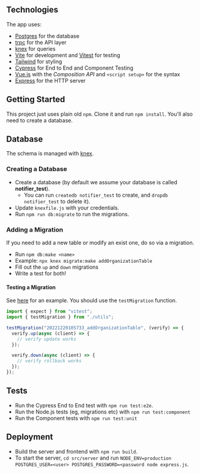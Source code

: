 ## Technologies

The app uses:

- [Postgres](https://www.postgresql.org/) for the database
- [trpc](https://trpc.io/) for the API layer
- [knex](https://knexjs.org/) for queries
- [Vite](https://vitejs.dev/) for development and [Vitest](https://vitest.dev/) for testing
- [Tailwind](https://tailwindcss.com/) for styling
- [Cypress](https://www.cypress.io/) for End to End and Component Testing
- [Vue.js](https://vuejs.org/) with the _Composition API_ and `<script setup>` for the syntax
- [Express](https://expressjs.com/) for the HTTP server

## Getting Started

This project just uses plain old `npm`. Clone it and run `npm install`. You'll also need to create a database.

## Database

The schema is managed with [knex](https://knexjs.org).

### Creating a Database

- Create a database (by default we assume your database is called **notifier_test**).
  - You can run `createdb notifier_test` to create, and `dropdb notifier_test` to delete it).
- Update `knexfile.js` with your credentials.
- Run `npm run db:migrate` to run the migrations.

### Adding a Migration

If you need to add a new table or modify an exist one, do so via a migration.

- Run `npm db:make <name>`
- Example: `npx knex migrate:make addOrganizationTable`
- Fill out the `up` and `down` migrations
- Write a test for both!

#### Testing a Migration

See [here](./test/migrations/20221220105733_addOrganizationTable.spec.ts) for an example. You should use the `testMigration` function.

```ts
import { expect } from "vitest";
import { testMigration } from "./utils";

testMigration("20221220105733_addOrganizationTable", (verify) => {
  verify.up(async (client) => {
    // verify update works
  });

  verify.down(async (client) => {
    // verify rollback works
  });
});
```

## Tests

- Run the Cypress End to End test with `npm run test:e2e`.
- Run the Node.js tests (eg, migrations etc) with `npm run test:component`
- Run the Component tests with `npm run test:unit`

## Deployment

- Build the server and frontend with `npm run build`.
- To start the server, `cd src/server` and run `NODE_ENV=production POSTGRES_USER=<user> POSTGRES_PASSWORD=<password node express.js`.